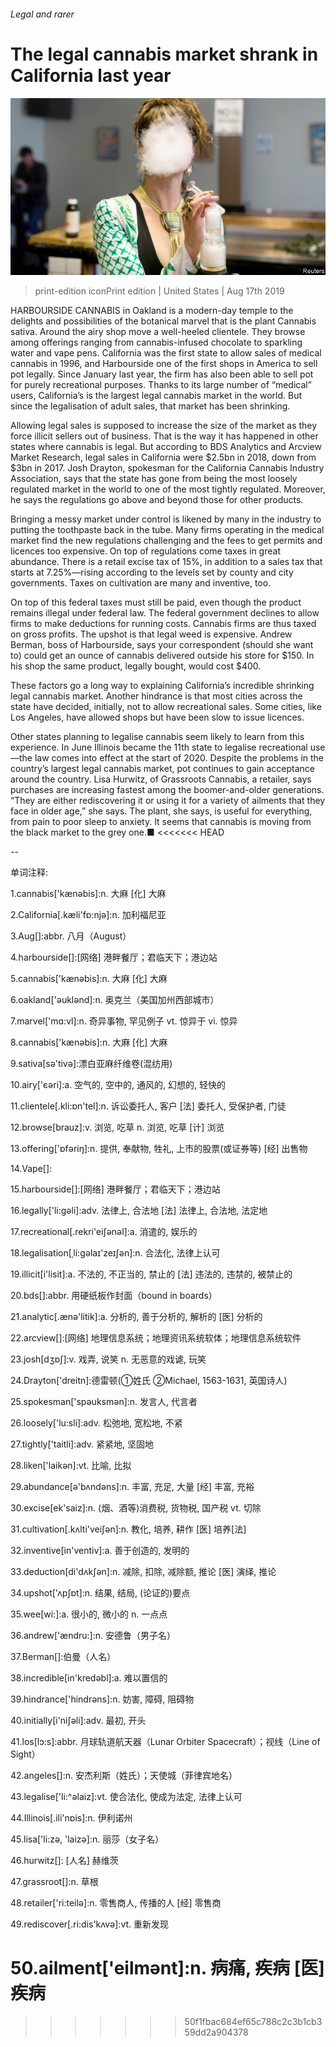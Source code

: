 ###### Legal and rarer

# The legal cannabis market shrank in California last year 

![image](images/20190817_USP503.jpg) 

> print-edition iconPrint edition | United States | Aug 17th 2019 

HARBOURSIDE CANNABIS in Oakland is a modern-day temple to the delights and possibilities of the botanical marvel that is the plant Cannabis sativa. Around the airy shop move a well-heeled clientele. They browse among offerings ranging from cannabis-infused chocolate to sparkling water and vape pens. California was the first state to allow sales of medical cannabis in 1996, and Harbourside one of the first shops in America to sell pot legally. Since January last year, the firm has also been able to sell pot for purely recreational purposes. Thanks to its large number of “medical” users, California’s is the largest legal cannabis market in the world. But since the legalisation of adult sales, that market has been shrinking. 

Allowing legal sales is supposed to increase the size of the market as they force illicit sellers out of business. That is the way it has happened in other states where cannabis is legal. But according to BDS Analytics and Arcview Market Research, legal sales in California were $2.5bn in 2018, down from $3bn in 2017. Josh Drayton, spokesman for the California Cannabis Industry Association, says that the state has gone from being the most loosely regulated market in the world to one of the most tightly regulated. Moreover, he says the regulations go above and beyond those for other products. 

Bringing a messy market under control is likened by many in the industry to putting the toothpaste back in the tube. Many firms operating in the medical market find the new regulations challenging and the fees to get permits and licences too expensive. On top of regulations come taxes in great abundance. There is a retail excise tax of 15%, in addition to a sales tax that starts at 7.25%—rising according to the levels set by county and city governments. Taxes on cultivation are many and inventive, too. 

On top of this federal taxes must still be paid, even though the product remains illegal under federal law. The federal government declines to allow firms to make deductions for running costs. Cannabis firms are thus taxed on gross profits. The upshot is that legal weed is expensive. Andrew Berman, boss of Harbourside, says your correspondent (should she want to) could get an ounce of cannabis delivered outside his store for $150. In his shop the same product, legally bought, would cost $400. 

These factors go a long way to explaining California’s incredible shrinking legal cannabis market. Another hindrance is that most cities across the state have decided, initially, not to allow recreational sales. Some cities, like Los Angeles, have allowed shops but have been slow to issue licences. 

Other states planning to legalise cannabis seem likely to learn from this experience. In June Illinois became the 11th state to legalise recreational use—the law comes into effect at the start of 2020. Despite the problems in the country’s largest legal cannabis market, pot continues to gain acceptance around the country. Lisa Hurwitz, of Grassroots Cannabis, a retailer, says purchases are increasing fastest among the boomer-and-older generations. “They are either rediscovering it or using it for a variety of ailments that they face in older age,” she says. The plant, she says, is useful for everything, from pain to poor sleep to anxiety. It seems that cannabis is moving from the black market to the grey one.■ 
<<<<<<< HEAD

-- 

 单词注释:

1.cannabis['kænәbis]:n. 大麻 [化] 大麻 

2.California[.kæli'fɒ:njә]:n. 加利福尼亚 

3.Aug[]:abbr. 八月（August） 

4.harbourside[]:[网络] 港畔餐厅；君临天下；港边站 

5.cannabis['kænәbis]:n. 大麻 [化] 大麻 

6.oakland['әuklәnd]:n. 奥克兰（美国加州西部城市） 

7.marvel['mɑ:vl]:n. 奇异事物, 罕见例子 vt. 惊异于 vi. 惊异 

8.cannabis['kænәbis]:n. 大麻 [化] 大麻 

9.sativa[sә'tivә]:漂白亚麻纤维卷(混纺用) 

10.airy['єәri]:a. 空气的, 空中的, 通风的, 幻想的, 轻快的 

11.clientele[.kli:ɒn'tel]:n. 诉讼委托人, 客户 [法] 委托人, 受保护者, 门徒 

12.browse[brauz]:v. 浏览, 吃草 n. 浏览, 吃草 [计] 浏览 

13.offering['ɒfәriŋ]:n. 提供, 奉献物, 牲礼, 上市的股票(或证券等) [经] 出售物 

14.Vape[]: 

15.harbourside[]:[网络] 港畔餐厅；君临天下；港边站 

16.legally['li:gәli]:adv. 法律上, 合法地 [法] 法律上, 合法地, 法定地 

17.recreational[.rekri'eiʃәnәl]:a. 消遣的, 娱乐的 

18.legalisation[ˌli:gəlaɪ'zeɪʃən]:n. 合法化, 法律上认可 

19.illicit[i'lisit]:a. 不法的, 不正当的, 禁止的 [法] 违法的, 违禁的, 被禁止的 

20.bds[]:abbr. 用硬纸板作封面（bound in boards） 

21.analytic[.ænә'litik]:a. 分析的, 善于分析的, 解析的 [医] 分析的 

22.arcview[]:[网络] 地理信息系统；地理资讯系统软体；地理信息系统软件 

23.josh[dʒɒʃ]:v. 戏弄, 说笑 n. 无恶意的戏谑, 玩笑 

24.Drayton['dreitn]:德雷顿(①姓氏 ②Michael, 1563-1631, 英国诗人) 

25.spokesman['spәuksmәn]:n. 发言人, 代言者 

26.loosely['lu:sli]:adv. 松弛地, 宽松地, 不紧 

27.tightly['taitli]:adv. 紧紧地, 坚固地 

28.liken['laikәn]:vt. 比喻, 比拟 

29.abundance[ә'bʌndәns]:n. 丰富, 充足, 大量 [经] 丰富, 充裕 

30.excise[ek'saiz]:n. (烟、酒等)消费税, 货物税, 国产税 vt. 切除 

31.cultivation[.kʌlti'veiʃәn]:n. 教化, 培养, 耕作 [医] 培养[法] 

32.inventive[in'ventiv]:a. 善于创造的, 发明的 

33.deduction[di'dʌkʃәn]:n. 减除, 扣除, 减除额, 推论 [医] 演绎, 推论 

34.upshot['ʌpʃɒt]:n. 结果, 结局, (论证的)要点 

35.wee[wi:]:a. 很小的, 微小的 n. 一点点 

36.andrew['ændru:]:n. 安德鲁（男子名） 

37.Berman[]:伯曼（人名） 

38.incredible[in'kredәbl]:a. 难以置信的 

39.hindrance['hindrәns]:n. 妨害, 障碍, 阻碍物 

40.initially[i'niʃәli]:adv. 最初, 开头 

41.los[lɔ:s]:abbr. 月球轨道航天器（Lunar Orbiter Spacecraft）；视线（Line of Sight） 

42.angeles[]:n. 安杰利斯（姓氏）；天使城（菲律宾地名） 

43.legalise['li:^әlaiz]:vt. 使合法化, 使成为法定, 法律上认可 

44.Illinois[.ili'nɒis]:n. 伊利诺州 

45.lisa['li:zә, 'laizә]:n. 丽莎（女子名） 

46.hurwitz[]: [人名] 赫维茨 

47.grassroot[]:n. 草根 

48.retailer['ri:teilә]:n. 零售商人, 传播的人 [经] 零售商 

49.rediscover[.ri:dis'kʌvә]:vt. 重新发现 

50.ailment['eilmәnt]:n. 病痛, 疾病 [医] 疾病 
=======
>>>>>>> 50f1fbac684ef65c788c2c3b1cb359dd2a904378

